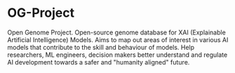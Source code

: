 # **OG-Project**

Open Genome Project. Open-source genome database for XAI (Explainable Artificial Intelligence) Models. Aims to map out areas of interest in various AI models that contribute to the skill and behaviour of models. Help researchers, ML engineers, decision makers better understand and regulate AI development towards a safer and "humanity aligned" future.